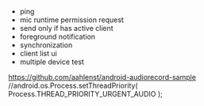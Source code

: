 - ping
- mic runtime permission request
- send only if has active client
- foreground notification
- synchronization
- client list ui
- multiple device test

https://github.com/aahlenst/android-audiorecord-sample
//android.os.Process.setThreadPriority( Process.THREAD_PRIORITY_URGENT_AUDIO );